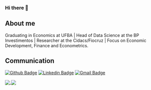 ### Hi there 👋

## About me 
  
Graduating in Economics at UFBA | Head of Data Science at the BP Investimentos | Researcher at the Cidacs/Fiocruz | Focus on Economic Development, Finance and Econometrics.
 
## Communication 
[![Github Badge](https://img.shields.io/badge/-Github-000?style=flat-square&logo=Github&logoColor=white&link=https://github.com/CleitonOERocha)](https://github.com/CleitonOERocha)
[![Linkedin Badge](https://img.shields.io/badge/-LinkedIn-blue?style=flat-square&logo=Linkedin&logoColor=white&link=www.linkedin.com/in/cleitonoerocha/)](www.linkedin.com/in/cleitonoerocha/)
[![Gmail Badge](https://img.shields.io/badge/-Gmail-c14438?style=flat-square&logo=Gmail&logoColor=white&link=mailto:cleitonotavio058@gmail.com)](mailto:cleitonotavio058@gmail.com)


<a href="https://github.com/CleitonOERocha/github-readme-stats">
  <img align="center" src="https://github-readme-stats.vercel.app/api/top-langs/?username=CleitonOERocha&langs_count=3&theme=tokyonight&layout=compact" />
</a>
<a href="https://github-readme-stats.vercel.app/api?username=CleitonOERocha">
  <img align="center" src="https://github-readme-stats.vercel.app/api?username=CleitonOERocha&show_icons=true&theme=tokyonight" />
</a>
